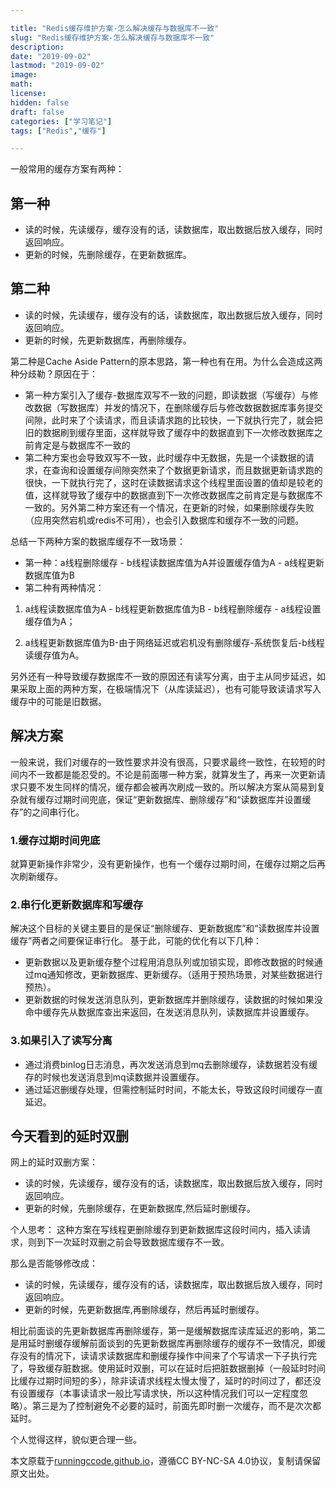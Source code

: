 ```yaml
---

title: "Redis缓存维护方案-怎么解决缓存与数据库不一致"
slug: "Redis缓存维护方案-怎么解决缓存与数据库不一致"
description:
date: "2019-09-02"
lastmod: "2019-09-02"
image:
math:
license:
hidden: false
draft: false
categories: ["学习笔记"]
tags: ["Redis","缓存"]

---
```

一般常用的缓存方案有两种：
## 第一种
- 读的时候，先读缓存，缓存没有的话，读数据库，取出数据后放入缓存，同时返回响应。
- 更新的时候，先删除缓存，在更新数据库。
## 第二种
- 读的时候，先读缓存，缓存没有的话，读数据库，取出数据后放入缓存，同时返回响应。
- 更新的时候，先更新数据库，再删除缓存。

第二种是Cache Aside Pattern的原本思路，第一种也有在用。为什么会造成这两种分歧勒？原因在于：

- 第一种方案引入了缓存-数据库双写不一致的问题，即读数据（写缓存）与修改数据（写数据库）并发的情况下，在删除缓存后与修改数据数据库事务提交间隙，此时来了个读请求，而且读请求跑的比较快，一下就执行完了，就会把旧的数据刷到缓存里面，这样就导致了缓存中的数据直到下一次修改数据库之前肯定是与数据库不一致的
- 第二种方案也会导致双写不一致，此时缓存中无数据，先是一个读数据的请求，在查询和设置缓存间隙突然来了个数据更新请求，而且数据更新请求跑的很快，一下就执行完了，这时在读数据请求这个线程里面设置的值却是较老的值，这样就导致了缓存中的数据直到下一次修改数据库之前肯定是与数据库不一致的。另外第二种方案还有一个情况，在更新的时候，如果删除缓存失败（应用突然宕机或redis不可用），也会引入数据库和缓存不一致的问题。

总结一下两种方案的数据库缓存不一致场景：
- 第一种：a线程删除缓存 - b线程读数据库值为A并设置缓存值为A - a线程更新数据库值为B
- 第二种有两种情况：

1. a线程读数据库值为A - b线程更新数据库值为B - b线程删除缓存 - a线程设置缓存值为A；

2. a线程更新数据库值为B-由于网络延迟或宕机没有删除缓存-系统恢复后-b线程读缓存值为A。

另外还有一种导致缓存数据库不一致的原因还有读写分离，由于主从同步延迟，如果采取上面的两种方案，在极端情况下（从库读延迟），也有可能导致读请求写入缓存中的可能是旧数据。

## 解决方案
一般来说，我们对缓存的一致性要求并没有很高，只要求最终一致性，在较短的时间内不一致都是能忍受的。不论是前面哪一种方案，就算发生了，再来一次更新请求只要不发生同样的情况，缓存都会被再次刷成一致的。所以解决方案从简易到复杂就有缓存过期时间兜底，保证“更新数据库、删除缓存”和“读数据库并设置缓存”的之间串行化。
### 1.缓存过期时间兜底
就算更新操作非常少，没有更新操作，也有一个缓存过期时间，在缓存过期之后再次刷新缓存。
### 2.串行化更新数据库和写缓存
解决这个目标的关键主要目的是保证“删除缓存、更新数据库”和“读数据库并设置缓存”两者之间要保证串行化。
基于此，可能的优化有以下几种：
- 更新数据以及更新缓存整个过程用消息队列或加锁实现，即修改数据的时候通过mq通知修改，更新数据库、更新缓存。（适用于预热场景，对某些数据进行预热）。
- 更新数据的时候发送消息队列，更新数据库并删除缓存，读数据的时候如果没命中缓存先从数据库查出来返回，在发送消息队列，读数据库并设置缓存。
### 3.如果引入了读写分离
- 通过消费binlog日志消息，再次发送消息到mq去删除缓存，读数据若没有缓存的时候也发送消息到mq读数据并设置缓存。
- 通过延迟删缓存处理，但需控制延时时间，不能太长，导致这段时间缓存一直延迟。

## 今天看到的延时双删
网上的延时双删方案：
- 读的时候，先读缓存，缓存没有的话，读数据库，取出数据后放入缓存，同时返回响应。
- 更新的时候，先删除缓存，在更新数据库,然后延时删缓存。

个人思考：
这种方案在写线程更删除缓存到更新数据库这段时间内，插入读请求，则到下一次延时双删之前会导致数据库缓存不一致。

那么是否能够修改成：
- 读的时候，先读缓存，缓存没有的话，读数据库，取出数据后放入缓存，同时返回响应。
- 更新的时候，先更新数据库,再删除缓存，然后再延时删缓存。

相比前面谈的先更新数据库再删除缓存，第一是缓解数据库读库延迟的影响，第二是用延时删缓存缓解前面谈到的先更新数据库再删除缓存的缓存不一致情况，即缓存没有的情况下，读请求读数据库和删缓存操作中间来了个写请求一下子执行完了，导致缓存脏数据。使用延时双删，可以在延时后把脏数据删掉（一般延时时间比缓存过期时间短的多），除非读请求线程太慢太慢了，延时的时间过了，都还没有设置缓存（本事读请求一般比写请求快，所以这种情况我们可以一定程度忽略）。第三是为了控制避免不必要的延时，前面先即时删一次缓存，而不是次次都延时。

个人觉得这样，貌似更合理一些。






本文原载于[runningccode.github.io](https://runningccode.github.io)，遵循CC BY-NC-SA 4.0协议，复制请保留原文出处。